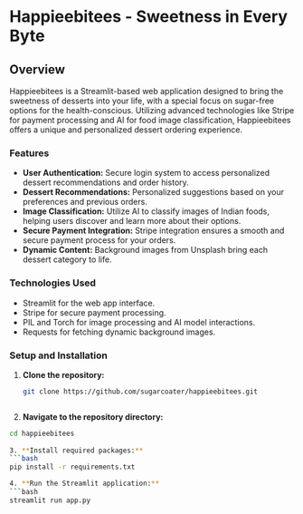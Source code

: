 # Happieebitees - Sweetness in Every Byte

## Overview
Happieebitees is a Streamlit-based web application designed to bring the sweetness of desserts into your life, with a special focus on sugar-free options for the health-conscious. Utilizing advanced technologies like Stripe for payment processing and AI for food image classification, Happieebitees offers a unique and personalized dessert ordering experience.

### Features
- **User Authentication:** Secure login system to access personalized dessert recommendations and order history.
- **Dessert Recommendations:** Personalized suggestions based on your preferences and previous orders.
- **Image Classification:** Utilize AI to classify images of Indian foods, helping users discover and learn more about their options.
- **Secure Payment Integration:** Stripe integration ensures a smooth and secure payment process for your orders.
- **Dynamic Content:** Background images from Unsplash bring each dessert category to life.

### Technologies Used
- Streamlit for the web app interface.
- Stripe for secure payment processing.
- PIL and Torch for image processing and AI model interactions.
- Requests for fetching dynamic background images.

### Setup and Installation
1. **Clone the repository:**
   ```bash
   git clone https://github.com/sugarcoater/happieebitees.git



2. **Navigate to the repository directory:**
```bash
cd happieebitees
  
3. **Install required packages:**
```bash
pip install -r requirements.txt

4. **Run the Streamlit application:**
```bash
streamlit run app.py

